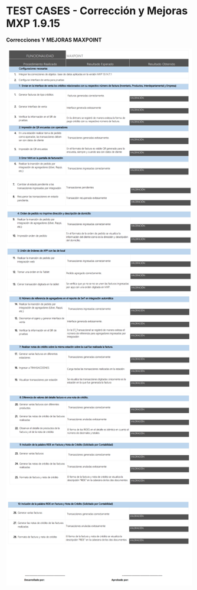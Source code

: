 # TEST CASES - Corrección y Mejoras MXP 1.9.15

**Correcciones Y MEJORAS  MAXPOINT**

![](18.png)
![](19.png)
![](20.png)
![](21.png)
![](22.png)